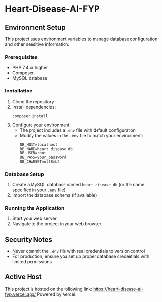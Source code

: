 # Heart-Disease-AI-FYP

## Environment Setup

This project uses environment variables to manage database configuration and other sensitive information.

### Prerequisites

- PHP 7.4 or higher
- Composer
- MySQL database

### Installation

1. Clone the repository
2. Install dependencies:
   ```
   composer install
   ```
3. Configure your environment:
   - The project includes a `.env` file with default configuration
   - Modify the values in the `.env` file to match your environment:
     ```
     DB_HOST=localhost
     DB_NAME=heart_disease_db
     DB_USER=root
     DB_PASS=your_password
     DB_CHARSET=utf8mb4
     ```

### Database Setup

1. Create a MySQL database named `heart_disease_db` (or the name specified in your `.env` file)
2. Import the database schema (if available)

### Running the Application

1. Start your web server
2. Navigate to the project in your web browser

## Security Notes

- Never commit the `.env` file with real credentials to version control
- For production, ensure you set up proper database credentials with limited permissions


## Active Host

This project is hosted on the following link: https://heart-disease-ai-fyp.vercel.app/
Powered by Vercel.